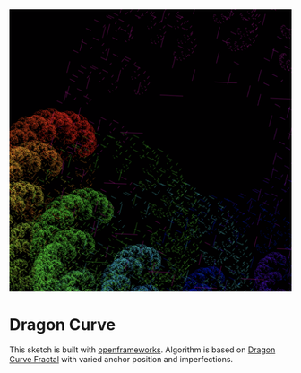 <img src="https://raw.githubusercontent.com/mb09/dragon_curve/master/preview.png" alt="preview">
<h1>Dragon Curve</h1>
<p>This sketch is built with <a href="https://openframeworks.cc">openframeworks</a>. Algorithm is based on <a href="https://en.wikipedia.org/wiki/Dragon_curve">Dragon Curve Fractal</a> with varied anchor position and imperfections.</p>
